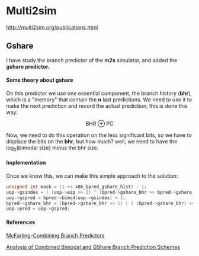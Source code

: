 # Multi2sim

http://multi2sim.org/publications.html

## Gshare

I have study the branch predictor of the **m2s** simulator, and added the **gshare predictor.** 

#### Some theory about gshare

On this predictor we use one essential component, the branch history (**bhr**), which is a "memory" that contain the **n** last predictions. We need to use it to make the next prediction and record the actual prediction, this is done this way:

<center>
	<div>
    	BHR &oplus; PC
	</div>
</center>

Now, we need to do this operation on the less significant bits, so we have to displace the bits on the **bhr**, but how much? well, we need to have the log<sub>2</sub>(bimodal size) minus the bhr size.

#### Implementation

Once we know this, we can make this simple approach to the solution:

```c
unsigned int mask = (1 << x86_bpred_gshare_hist) - 1;
uop->gsindex = ( (uop->eip >> 2) ^ (bpred->gshare_bhr >> bpred->gshare_displacement) ) & mask;
uop->gspred = bpred->bimod[uop->gsindex] > 1;
bpred->gshare_bhr = (bpred->gshare_bhr >> 1) | ( (bpred->gshare_bhr) << (31) );
uop->pred = uop->gspred;
```

#### References

[McFarling-Combining Branch Predictors](https://www.hpl.hp.com/techreports/Compaq-DEC/WRL-TN-36.pdf)

[Analysis of Combined Bimodal and GShare Branch Prediction Schemes](https://pdfs.semanticscholar.org/ec18/ecaac568ede5f3e50e139ebe340ae877d241.pdf)